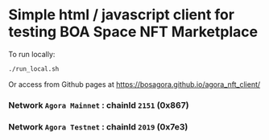 # Simple html / javascript client for testing BOA Space NFT Marketplace

To run locally:
```bash
./run_local.sh
```

Or access from Github pages at https://bosagora.github.io/agora_nft_client/

### Network `Agora Mainnet` : chainId `2151` (0x867)

### Network `Agora Testnet` : chainId `2019` (0x7e3)
